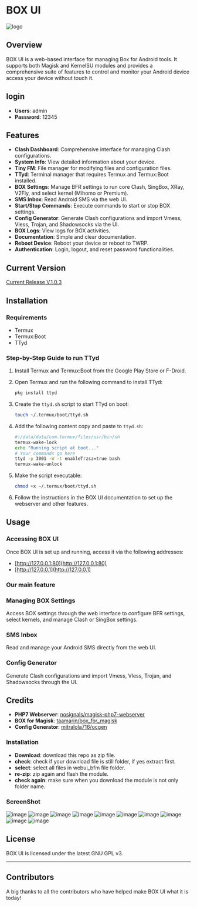 # BOX UI

![logo](https://github.com/user-attachments/assets/252391a0-9f95-4a8f-8e29-cb0ff071559f)


## Overview

BOX UI is a web-based interface for managing Box for Android tools. It supports both Magisk and KernelSU modules and provides a comprehensive suite of features to control and monitor your Android device access your device without touch it.
## login

- **Users**: admin
- **Password**: 12345

## Features

- **Clash Dashboard**: Comprehensive interface for managing Clash configurations.
- **System Info**: View detailed information about your device.
- **Tiny FM**: File manager for modifying files and configuration files.
- **TTyd**: Terminal manager that requires Termux and Termux:Boot installed.
- **BOX Settings**: Manage BFR settings to run core Clash, SingBox, XRay, V2Fly, and select kernel (Mihomo or Premium).
- **SMS Inbox**: Read Android SMS via the web UI.
- **Start/Stop Commands**: Execute commands to start or stop BOX settings.
- **Config Generator**: Generate Clash configurations and import Vmess, Vless, Trojan, and Shadowsocks via the UI.
- **BOX Logs**: View logs for BOX activities.
- **Documentation**: Simple and clear documentation.
- **Reboot Device**: Reboot your device or reboot to TWRP.
- **Authentication**: Login, logout, and reset password functionalities.

## Current Version

[Current Release V.1.0.3](https://github.com/geeks121/webui_bfm/releases)

## Installation

### Requirements

- Termux
- Termux:Boot
- TTyd

### Step-by-Step Guide to run TTyd

1. Install Termux and Termux:Boot from the Google Play Store or F-Droid.
2. Open Termux and run the following command to install TTyd:

    ```sh
    pkg install ttyd
    ```

3. Create the `ttyd.sh` script to start TTyd on boot:

    ```sh
    touch ~/.termux/boot/ttyd.sh
    ```

4. Add the following content copy and paste to `ttyd.sh`:

    ```sh
    #!/data/data/com.termux/files/usr/bin/sh
    termux-wake-lock
    echo "Running script at boot..."
    # Your commands go here
    ttyd -p 3001 -W -t enableTrzsz=true bash
    termux-wake-unlock
    ```

5. Make the script executable:

    ```sh
    chmod +x ~/.termux/boot/ttyd.sh
    ```

6. Follow the instructions in the BOX UI documentation to set up the webserver and other features.

## Usage

### Accessing BOX UI

Once BOX UI is set up and running, access it via the following addresses:
- [http://127.0.0.1:80](http://127.0.0.1:80)
- [http://127.0.0.1](http://127.0.0.1)

### Our main feature
### Managing BOX Settings

Access BOX settings through the web interface to configure BFR settings, select kernels, and manage Clash or SingBox settings.

### SMS Inbox

Read and manage your Android SMS directly from the web UI.

### Config Generator

Generate Clash configurations and import Vmess, Vless, Trojan, and Shadowsocks through the UI.

## Credits

- **PHP7 Webserver**: [nosignals/magisk-php7-webserver](https://github.com/nosignals/magisk-php7-webserver)
- **BOX for Magisk**: [taamarin/box_for_magisk](https://github.com/taamarin/box_for_magisk)
- **Config Generator**: [mitralola716/ocgen](https://github.com/mitralola716/ocgen)

### Installation
- **Download**: download this repo as zip file.
- **check**: check if your download file is still folder, if yes extract first.
- **select**: select all files in webui_bfm file folder.
- **re-zip**: zip again and flash the module.
- **check again**: make sure when you download the module is not only folder name.

### ScreenShot
![image](https://github.com/user-attachments/assets/342b79e5-3169-40cc-b5c6-18a791396a5a)
![image](https://github.com/user-attachments/assets/0f7abb32-8834-461d-9704-2c407b1425a4)
![image](https://github.com/user-attachments/assets/6176ae44-2f9b-4674-bda9-333b57faf50f)
![image](https://github.com/user-attachments/assets/6bdc4d0b-b7c8-45c5-8564-0840d706abea)
![image](https://github.com/user-attachments/assets/add3e96e-0d57-44b5-8762-7d4f96833abb)
![image](https://github.com/user-attachments/assets/fa8fbcea-0532-4fd0-9628-268002b4a277)
![image](https://github.com/user-attachments/assets/335ca85a-bf05-4c7d-a753-b518efd970d0)
![image](https://github.com/user-attachments/assets/35b393c5-00a7-44b3-b961-cdde41ccd121)
![image](https://github.com/user-attachments/assets/0b62b405-33e6-41db-8dba-3ceccc1cc09a)
![image](https://github.com/user-attachments/assets/cdfbaee3-6ff1-484a-b604-598c37ed1d2a)


## License

BOX UI is licensed under the latest GNU GPL v3.

---

## Contributors

A big thanks to all the contributors who have helped make BOX UI what it is today!
